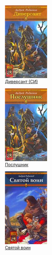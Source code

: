 ![](Диверсант%20(СИ).jpg)  
[Диверсант (СИ)](Диверсант%20(СИ).md)

![](Послушник.jpg)  
[Послушник](Послушник.md)

![](Святой%20воин.jpg)  
[Святой воин](Святой%20воин.md)
